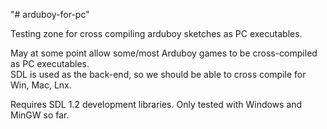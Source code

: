 "# arduboy-for-pc" 

Testing zone for cross compiling arduboy sketches as PC executables.

May at some point allow some/most Arduboy games to be cross-compiled as PC executables.  
SDL is used as the back-end, so we should be able to cross compile for Win, Mac, Lnx.

Requires SDL 1.2 development libraries.
Only tested with Windows and MinGW so far.
